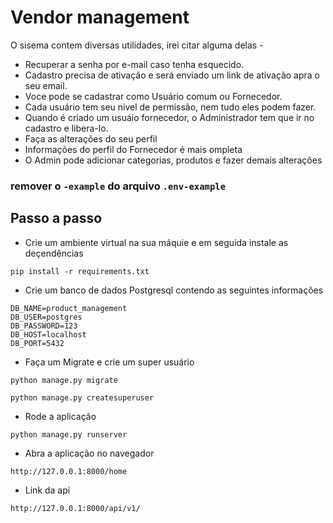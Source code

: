 # Vendor management

O sisema contem diversas utilidades, irei citar alguma delas - 

- Recuperar a senha por e-mail caso tenha esquecido.
- Cadastro precisa de ativação e será enviado um link de ativação apra o seu email.
- Voce pode se cadastrar como Usuário comum ou Fornecedor.
- Cada usuário tem seu nivel de permissão, nem tudo eles podem fazer.
- Quando é criado um usuáio fornecedor, o Administrador tem que ir no cadastro e libera-lo.
- Faça as alterações do seu perfil
- Informações do perfil do Fornecedor é mais ompleta
- O Admin pode adicionar categorias, produtos e fazer demais alterações


### remover o `-example` do arquivo `.env-example`

## Passo a passo
- Crie um ambiente virtual na sua máquie e em seguida instale as deçendências
~~~shell
pip install -r requirements.txt
~~~

- Crie um banco de dados Postgresql contendo as seguintes informações
~~~shell
DB_NAME=product_management
DB_USER=postgres
DB_PASSWORD=123
DB_HOST=localhost
DB_PORT=5432
~~~

- Faça um Migrate e crie um super usuário
~~~shell
python manage.py migrate
~~~
~~~shell
python manage.py createsuperuser
~~~

- Rode a aplicação
~~~shell
python manage.py runserver
~~~

- Abra a aplicação no navegador
~~~shell
http://127.0.0.1:8000/home
~~~
- Link da api
~~~shell
http://127.0.0.1:8000/api/v1/
~~~

